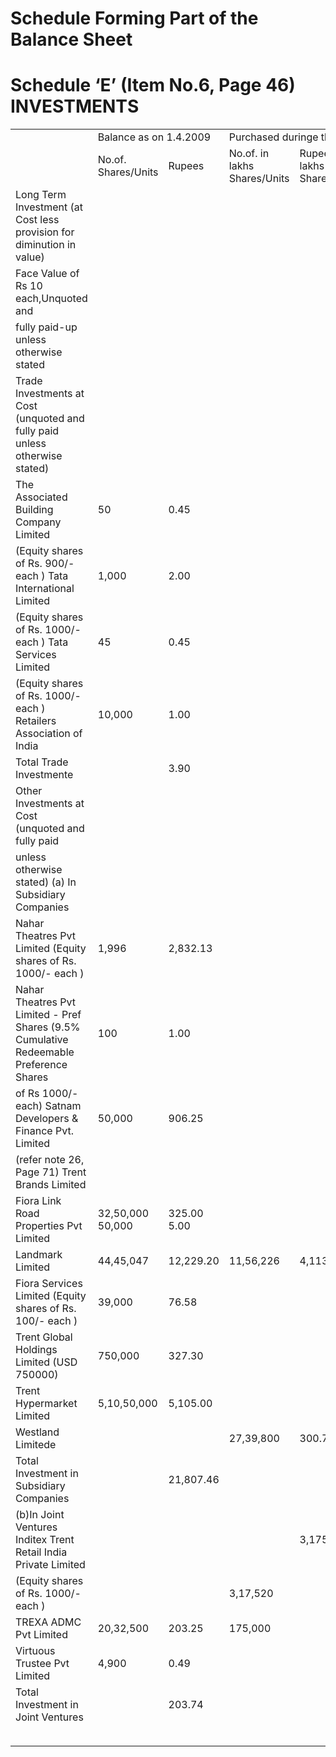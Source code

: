 # Schedule Forming Part of the Balance Sheet

# Schedule ‘E’ (Item No.6, Page 46) INVESTMENTS

<table><tr><td></td><td colspan="2">Balance as on 1.4.2009</td><td colspan="2">Purchased duringe the year</td><td colspan="2">Sold during the year</td><td colspan="2">Balance as on 31.3.2010</td></tr><tr><td></td><td>No.of. Shares/Units</td><td> Rupees</td><td>No.of. in lakhs Shares/Units</td><td>Rupees in lakhs Shares/Units</td><td>No.of.</td><td>Rupees in lakhs Shares/Units</td><td>No.of.</td><td>Rupees in lakhs</td></tr><tr><td>Long Term Investment (at Cost less provision for diminution in value)</td><td></td><td></td><td></td><td></td><td></td><td></td><td></td><td></td></tr><tr><td>Face Value of Rs 10 each,Unquoted and</td><td></td><td></td><td></td><td></td><td></td><td></td><td></td><td></td></tr><tr><td>fully paid-up unless otherwise stated</td><td></td><td></td><td></td><td></td><td></td><td></td><td></td><td></td></tr><tr><td>Trade Investments at Cost (unquoted and fully paid unless otherwise stated)</td><td></td><td></td><td></td><td></td><td></td><td></td><td></td><td></td></tr><tr><td>The Associated Building Company Limited</td><td>50</td><td>0.45</td><td></td><td></td><td></td><td></td><td>50</td><td>0.45</td></tr><tr><td>(Equity shares of Rs. 900/- each ) Tata International Limited</td><td>1,000</td><td>2.00</td><td></td><td></td><td></td><td></td><td>1,000</td><td>2.00</td></tr><tr><td>(Equity shares of Rs. 1000/- each ) Tata Services Limited</td><td>45</td><td>0.45</td><td></td><td></td><td></td><td></td><td>45</td><td>0.45</td></tr><tr><td>(Equity shares of Rs. 1000/- each ) Retailers Association of India</td><td>10,000</td><td>1.00</td><td></td><td></td><td></td><td></td><td>10,000</td><td>1.00</td></tr><tr><td>Total Trade Investmente</td><td></td><td>3.90</td><td></td><td></td><td></td><td></td><td></td><td>3.90</td></tr><tr><td>Other Investments at Cost (unquoted and fully paid</td><td></td><td></td><td></td><td></td><td></td><td></td><td></td><td></td></tr><tr><td>unless otherwise stated) (a)  In Subsidiary Companies</td><td></td><td></td><td></td><td></td><td></td><td></td><td></td><td></td></tr><tr><td>Nahar Theatres Pvt Limited (Equity shares of Rs. 1000/- each )</td><td>1,996</td><td>2,832.13</td><td></td><td></td><td></td><td></td><td>1,996</td><td>2,832.13</td></tr><tr><td>Nahar Theatres Pvt Limited - Pref Shares (9.5% Cumulative Redeemable Preference Shares</td><td>100</td><td>1.00</td><td></td><td></td><td></td><td></td><td>100</td><td>1.00</td></tr><tr><td>of Rs 1000/- each) Satnam Developers &amp; Finance Pvt. Limited</td><td> 50,000</td><td>906.25</td><td></td><td></td><td> 50,000.00</td><td>906.25</td><td></td><td></td></tr><tr><td>(refer note 26, Page 71) Trent Brands Limited</td><td></td><td></td><td></td><td></td><td></td><td></td><td>32,50,000</td><td></td></tr><tr><td>Fiora Link Road Properties Pvt Limited</td><td>32,50,000 50,000</td><td>325.00 5.00</td><td></td><td></td><td></td><td></td><td>50,000</td><td>325.00 5.00</td></tr><tr><td>Landmark Limited</td><td>44,45,047</td><td>12,229.20</td><td>11,56,226</td><td>4,113.10</td><td>14,03,903</td><td>3,862.41</td><td>41,97,370</td><td>12,479.89</td></tr><tr><td>Fiora Services Limited (Equity shares of Rs. 100/- each )</td><td>39,000</td><td>76.58</td><td></td><td></td><td></td><td></td><td>39,000</td><td>76.58</td></tr><tr><td>Trent Global Holdings Limited (USD 750000)</td><td>750,000</td><td>327.30</td><td></td><td></td><td></td><td></td><td>750,000</td><td>327.30</td></tr><tr><td>Trent Hypermarket Limited</td><td>5,10,50,000</td><td>5,105.00</td><td></td><td></td><td></td><td></td><td> 5,10,50,000</td><td>5,105.00</td></tr><tr><td>Westland Limitede</td><td></td><td></td><td>27,39,800</td><td>300.75</td><td></td><td></td><td>27,39,800</td><td>300.75</td></tr><tr><td>Total Investment in Subsidiary Companies</td><td></td><td>21,807.46</td><td></td><td></td><td></td><td></td><td></td><td>21,452.65</td></tr><tr><td>(b)In Joint Ventures Inditex Trent Retail India Private Limited</td><td></td><td></td><td></td><td>3,175.20</td><td></td><td></td><td>3,17,520</td><td>3,175.20</td></tr><tr><td>(Equity shares of Rs. 1000/- each )</td><td></td><td></td><td>3,17,520</td><td></td><td></td><td></td><td></td><td></td></tr><tr><td>TREXA ADMC Pvt Limited</td><td>20,32,500</td><td>203.25</td><td>175,000</td><td></td><td></td><td>0.49</td><td>22,07,500</td><td>220.75 -</td></tr><tr><td>Virtuous Trustee Pvt Limited</td><td>4,900</td><td>0.49</td><td></td><td></td><td>4,900</td><td></td><td></td><td></td></tr><tr><td>Total Investment in Joint Ventures</td><td></td><td>203.74</td><td></td><td></td><td></td><td></td><td></td><td></td></tr><tr><td></td><td></td><td></td><td></td><td></td><td></td><td></td><td></td><td>3,395.95</td></tr><tr><td></td><td></td><td></td><td></td><td></td><td></td><td></td><td></td><td></td></tr></table>